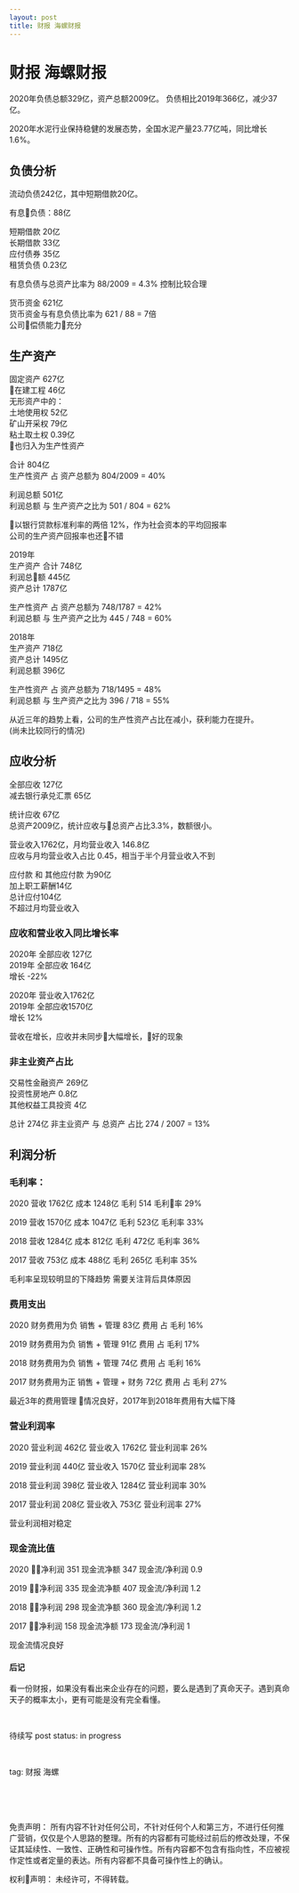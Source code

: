 ```yaml
---
layout: post
title: 财报 海螺财报
---
```


# 财报 海螺财报

2020年负债总额329亿，资产总额2009亿。
负债相比2019年366亿，减少37亿。

2020年水泥行业保持稳健的发展态势，全国水泥产量23.77亿吨，同比增长1.6%。

## 负债分析

流动负债242亿，其中短期借款20亿。

有息负债：88亿

短期借款 20亿  
长期借款 33亿  
应付债券 35亿  
租赁负债 0.23亿  

有息负债与总资产比率为 88/2009 = 4.3% 控制比较合理

货币资金 621亿  
货币资金与有息负债比率为 621 / 88 = 7倍  
公司偿债能力充分  

## 生产资产

固定资产 627亿  
在建工程 46亿  
无形资产中的：  
土地使用权 52亿  
矿山开采权 79亿  
粘土取土权 0.39亿  
也归入为生产性资产

合计 804亿  
生产性资产 占 资产总额为 804/2009 = 40%

利润总额 501亿  
利润总额 与 生产资产之比为 501 / 804 = 62%

以银行贷款标准利率的两倍 12%，作为社会资本的平均回报率  
公司的生产资产回报率也还不错

2019年  
生产资产 合计 748亿  
利润总额 445亿  
资产总计 1787亿

生产性资产 占 资产总额为 748/1787 = 42%  
利润总额 与 生产资产之比为 445 / 748 = 60%  

2018年  
生产资产 718亿  
资产总计 1495亿  
利润总额 396亿  

生产性资产 占 资产总额为 718/1495 = 48%  
利润总额 与 生产资产之比为 396 / 718 = 55%

从近三年的趋势上看，公司的生产性资产占比在减小，获利能力在提升。  
(尚未比较同行的情况)

## 应收分析

全部应收    127亿  
减去银行承兑汇票 65亿

统计应收 67亿  
总资产2009亿，统计应收与总资产占比3.3%，数额很小。

营业收入1762亿，月均营业收入 146.8亿  
应收与月均营业收入占比 0.45，相当于半个月营业收入不到

应付款 和 其他应付款 为90亿  
加上职工薪酬14亿  
总计应付104亿  
不超过月均营业收入  

### 应收和营业收入同比增长率
2020年 全部应收    127亿  
2019年 全部应收    164亿  
增长 -22%

2020年 营业收入1762亿  
2019年 全部应收1570亿  
增长 12%

营收在增长，应收并未同步大幅增长，好的现象


### 非主业资产占比
交易性金融资产 269亿  
投资性房地产  0.8亿  
其他权益工具投资 4亿  

总计 274亿
非主业资产 与 总资产 占比 274 / 2007 = 13%

## 利润分析

### 毛利率：

2020 
营收 1762亿
成本 1248亿
毛利 514
毛利率 29%

2019
营收 1570亿
成本 1047亿
毛利 523亿
毛利率 33%

2018
营收 1284亿
成本 812亿
毛利 472亿
毛利率 36%

2017
营收 753亿
成本 488亿
毛利 265亿
毛利率 35%

毛利率呈现较明显的下降趋势
需要关注背后具体原因

### 费用支出

2020
财务费用为负
销售 + 管理 83亿
费用 占 毛利 16%

2019
财务费用为负
销售 + 管理 91亿
费用 占 毛利 17%

2018
财务费用为负
销售 + 管理 74亿
费用 占 毛利 16%

2017
财务费用为正
销售 + 管理 + 财务 72亿
费用 占 毛利 27%

最近3年的费用管理 情况良好，2017年到2018年费用有大幅下降

### 营业利润率

2020
营业利润 462亿
营业收入 1762亿
营业利润率 26%

2019
营业利润 440亿
营业收入 1570亿
营业利润率 28%

2018
营业利润 398亿
营业收入 1284亿
营业利润率 30%

2017
营业利润 208亿
营业收入 753亿
营业利润率 27%

营业利润相对稳定

### 现金流比值

2020
净利润 351
现金流净额 347
现金流/净利润 0.9

2019
净利润 335
现金流净额 407
现金流/净利润 1.2

2018
净利润 298
现金流净额 360
现金流/净利润 1.2

2017
净利润 158
现金流净额 173
现金流/净利润 1

现金流情况良好


#### 后记

看一份财报，如果没有看出来企业存在的问题，要么是遇到了真命天子。遇到真命天子的概率太小，更有可能是没有完全看懂。


<br>

待续写
post status: in progress

<br>

tag: 财报 海螺

<br>
<br>
<br>

免责声明：
所有内容不针对任何公司，不针对任何个人和第三方，不进行任何推广营销，仅仅是个人思路的整理。所有的内容都有可能经过前后的修改处理，不保证其延续性、一致性、正确性和可操作性。所有内容都不包含有指向性，不应被视作定性或者定量的表达。所有内容都不具备可操作性上的确认。

权利声明：
未经许可，不得转载。